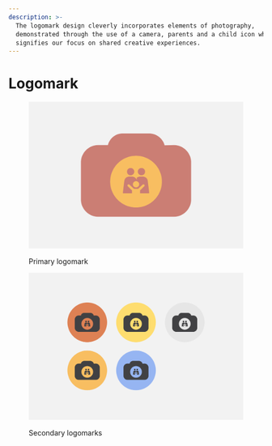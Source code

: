 ```yaml
---
description: >-
  The logomark design cleverly incorporates elements of photography,
  demonstrated through the use of a camera, parents and a child icon which
  signifies our focus on shared creative experiences.
---
```


# Logomark

<figure><img src="../.gitbook/assets/primnary-logomark-shutterpartent.png" alt=""><figcaption><p>Primary logomark</p></figcaption></figure>

<figure><img src="../.gitbook/assets/secondary-logmarks-shutterparents.png" alt=""><figcaption><p>Secondary logomarks</p></figcaption></figure>
